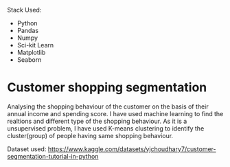 Stack Used:
* Python 
* Pandas
* Numpy
* Sci-kit Learn
* Matplotlib
* Seaborn

# Customer shopping segmentation
Analysing the shopping behaviour of the customer on the basis of their annual income and spending score.
I have used machine learning to find the realtions and different type of the shopping behaviour.
As it is a unsupervised problem, I have used K-means clustering to identify the cluster(group) of people having same shopping behaviour. 

Dataset used:
https://www.kaggle.com/datasets/vjchoudhary7/customer-segmentation-tutorial-in-python
